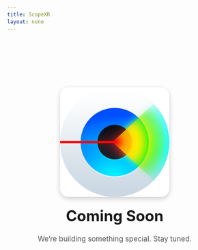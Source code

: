 ```yaml
---
title: ScopeXR
layout: none
---
```


<div style="padding-top:100px; text-align:center;">

  <img src="/assets/app-icon.png" 
       alt="ScopeXR app icon" 
       width="256" height="256"
       style="box-shadow: 0 4px 12px rgba(0,0,0,0.2); border-radius: 20px;" />

  <h1 style="margin-top:20px; font-size:2.5em;">Coming Soon</h1>

  <p style="font-size:1.2em; color:#555;">
    We’re building something special. Stay tuned.
  </p>

</div>
